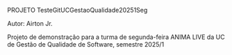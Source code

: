 PROJETO TesteGitUCGestaoQualidade20251Seg
 
Autor: Airton Jr.
 
Projeto de demonstração para a turma de segunda-feira ANIMA LIVE
da UC de Gestão de Qualidade de Software, semestre 2025/1